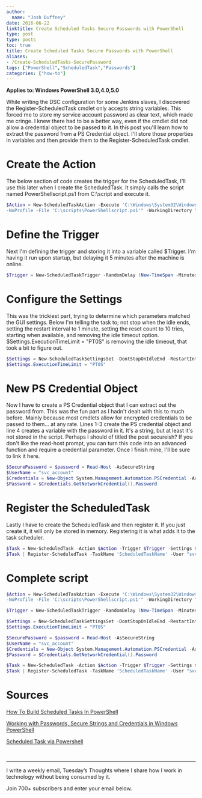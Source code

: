 ```yaml
---
author:
  name: "Josh Duffney"
date: 2016-06-22
linktitle: Create Scheduled Tasks Secure Passwords with PowerShell
type: post
type: posts
toc: true
title: Create Scheduled Tasks Secure Passwords with PowerShell
aliases: 
- /Create-ScheduledTasks-SecurePassword
tags: ["PowerShell","ScheduledTask","Passwords"]
categories: ["how-to"]
---
```


**Applies to: Windows PowerShell 3.0,4.0,5.0**

While writing the DSC configuration for some Jenkins slaves, I discovered the Register-ScheduledTask cmdlet only accepts string variables. 
This forced me to store my service account password as clear text, which made me cringe. I knew there had to be a better way, even if the cmdlet
did not allow a credential object to be passed to it. In this post you'll learn how to extract the password from a PS Credential object.
I'll store those properties in variables and then provide them to the Register-ScheduledTask cmdlet.

# Create the Action

The below section of code creates the trigger for the ScheduledTask, I'll use this later when I create the ScheduledTask. It simply calls the script named
PowerShellscript.ps1 from C:\script and execute it. 

```powershell
$Action = New-ScheduledTaskAction -Execute 'C:\Windows\System32\WindowsPowerShellv1.0\powershell.exe' -Argument "-NonInteractive -NoLogo `
-NoProfile -File 'C:\scripts\PowerShellscript.ps1'" -WorkingDirectory "C:\scripts"
```


# Define the Trigger

Next I'm defining the trigger and storing it into a variable called $Trigger. I'm having it run upon startup, but delaying it 5 minutes
after the machine is online.

```powershell
$Trigger = New-ScheduledTaskTrigger -RandomDelay (New-TimeSpan -Minutes 5) -AtStartup
```

# Configure the Settings

This was the trickiest part, trying to determine which parameters matched the GUI settings. Below I'm telling the task to; not stop when the idle ends, 
setting the restart interval to 1 minute, setting the reset count to 10 tries, starting when available, and removing the idle timeout option. $Settings.ExecutionTimeLimit = "PT0S"
is removing the idle timeout, that took a bit to figure out. 

```powershell
$Settings = New-ScheduledTaskSettingsSet -DontStopOnIdleEnd -RestartInterval (New-TimeSpan -Minutes 1) -RestartCount 10 -StartWhenAvailable
$Settings.ExecutionTimeLimit = "PT0S"
```

# New PS Credential Object

Now I have to create a PS Credential object that I can extract out the password from. This was the fun part as I hadn't dealt with this to much before.
Mainly because most cmdlets allow for encrypted credentials to be passed to them... at any rate. Lines 1-3 create the PS credential object and line 4 creates
a variable with the password in it. It's a string, but at least it's not stored in the script. Perhaps I should of titled the post secureish? If you don't like the
read-host prompt, you can turn this code into an advanced function and require a credential parameter. Once I finish mine, I'll be sure to link it here.

```powershell
$SecurePassword = $password = Read-Host -AsSecureString
$UserName = "svc_account"
$Credentials = New-Object System.Management.Automation.PSCredential -ArgumentList $UserName, $SecurePassword
$Password = $Credentials.GetNetworkCredential().Password 
```

# Register the ScheduledTask

Lastly I have to create the ScheduledTask and then register it. If you just create it, it will only be stored in memory. Registering it is what adds it to the task
scheduler. 

```powershell
$Task = New-ScheduledTask -Action $Action -Trigger $Trigger -Settings $Settings
$Task | Register-ScheduledTask -TaskName 'ScheduledTaskName' -User "svc_account" -Password $Password
```

# Complete script


```powershell
$Action = New-ScheduledTaskAction -Execute 'C:\Windows\System32\WindowsPowerShellv1.0\powershell.exe' -Argument "-NonInteractive -NoLogo `
-NoProfile -File 'C:\scripts\PowerShellscript.ps1'" -WorkingDirectory "C:\scripts"

$Trigger = New-ScheduledTaskTrigger -RandomDelay (New-TimeSpan -Minutes 5) -AtStartup

$Settings = New-ScheduledTaskSettingsSet -DontStopOnIdleEnd -RestartInterval (New-TimeSpan -Minutes 1) -RestartCount 10 -StartWhenAvailable
$Settings.ExecutionTimeLimit = "PT0S"

$SecurePassword = $password = Read-Host -AsSecureString
$UserName = "svc_account"
$Credentials = New-Object System.Management.Automation.PSCredential -ArgumentList $UserName, $SecurePassword
$Password = $Credentials.GetNetworkCredential().Password 

$Task = New-ScheduledTask -Action $Action -Trigger $Trigger -Settings $Settings
$Task | Register-ScheduledTask -TaskName 'ScheduledTaskName' -User "svc_account" -Password $Password
```


# Sources
[How To Build Scheduled Tasks In PowerShell](http://www.tomsitpro.com/articles/powershell-build-scheduled-tasks,2-832.html)


[Working with Passwords, Secure Strings and Credentials in Windows PowerShell](https://social.technet.microsoft.com/wiki/contents/articles/4546.working-with-passwords-secure-strings-and-credentials-in-windows-powershell.aspx)


[Scheduled Task via Powershell](http://powershell.com/cs/forums/t/20758.aspx)

<br>

---

I write a weekly email, Tuesday’s Thoughts where I share how I work in technology without being consumed by it.

Join 700+ subscribers and enter your email below.

<script async data-uid="a1e537562f" src="https://unique-writer-1890.ck.page/a1e537562f/index.js"></script>
